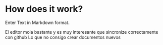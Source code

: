 # How does it work?

Enter Text in Markdown format.

El editor mola bastante y es muy interesante que sincronize correctamente con github
Lo que no consigo crear documentos nuevos
